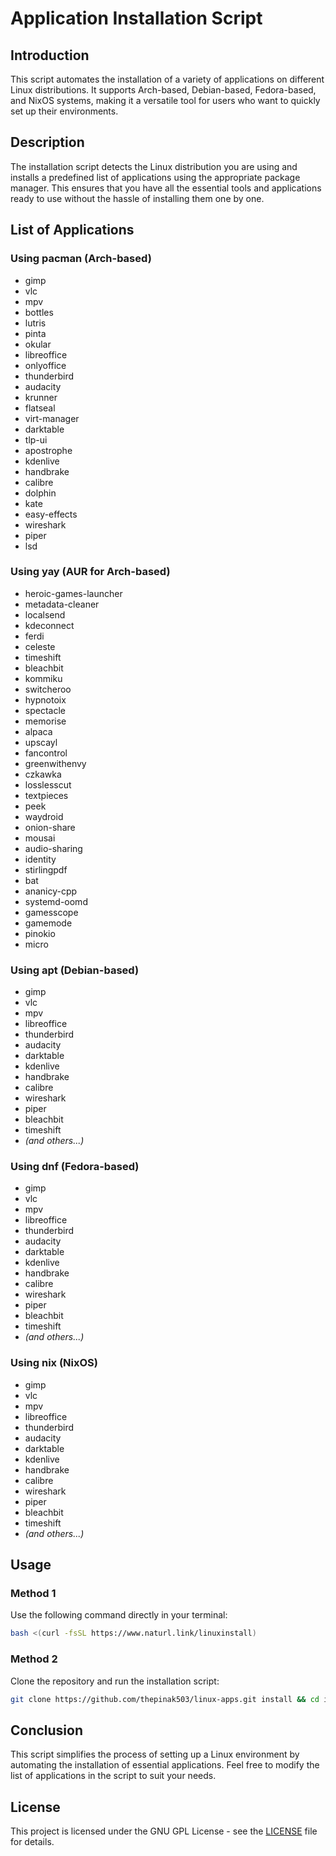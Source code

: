 # Application Installation Script

## Introduction

This script automates the installation of a variety of applications on different Linux distributions. It supports Arch-based, Debian-based, Fedora-based, and NixOS systems, making it a versatile tool for users who want to quickly set up their environments.

## Description

The installation script detects the Linux distribution you are using and installs a predefined list of applications using the appropriate package manager. This ensures that you have all the essential tools and applications ready to use without the hassle of installing them one by one.

## List of Applications

### Using pacman (Arch-based)
- gimp
- vlc
- mpv
- bottles
- lutris
- pinta
- okular
- libreoffice
- onlyoffice
- thunderbird
- audacity
- krunner
- flatseal
- virt-manager
- darktable
- tlp-ui
- apostrophe
- kdenlive
- handbrake
- calibre
- dolphin
- kate
- easy-effects
- wireshark
- piper
- lsd

### Using yay (AUR for Arch-based)
- heroic-games-launcher
- metadata-cleaner
- localsend
- kdeconnect
- ferdi
- celeste
- timeshift
- bleachbit
- kommiku
- switcheroo
- hypnotoix
- spectacle
- memorise
- alpaca
- upscayl
- fancontrol
- greenwithenvy
- czkawka
- losslesscut
- textpieces
- peek
- waydroid
- onion-share
- mousai
- audio-sharing
- identity
- stirlingpdf
- bat
- ananicy-cpp
- systemd-oomd
- gamesscope
- gamemode
- pinokio
- micro

### Using apt (Debian-based)
- gimp
- vlc
- mpv
- libreoffice
- thunderbird
- audacity
- darktable
- kdenlive
- handbrake
- calibre
- wireshark
- piper
- bleachbit
- timeshift
- *(and others...)*

### Using dnf (Fedora-based)
- gimp
- vlc
- mpv
- libreoffice
- thunderbird
- audacity
- darktable
- kdenlive
- handbrake
- calibre
- wireshark
- piper
- bleachbit
- timeshift
- *(and others...)*

### Using nix (NixOS)
- gimp
- vlc
- mpv
- libreoffice
- thunderbird
- audacity
- darktable
- kdenlive
- handbrake
- calibre
- wireshark
- piper
- bleachbit
- timeshift
- *(and others...)*

## Usage

### Method 1

Use the following command directly in your terminal:

```bash
bash <(curl -fsSL https://www.naturl.link/linuxinstall)
```

### Method 2

Clone the repository and run the installation script:

```bash
git clone https://github.com/thepinak503/linux-apps.git install && cd install && chmod +x install.sh && ./install.sh
```

## Conclusion

This script simplifies the process of setting up a Linux environment by automating the installation of essential applications. Feel free to modify the list of applications in the script to suit your needs.

## License

This project is licensed under the GNU GPL License - see the [LICENSE](LICENSE) file for details.
